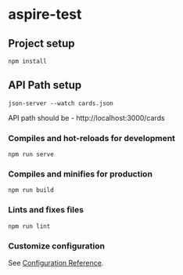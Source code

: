 # aspire-test

## Project setup
```
npm install
```


## API Path setup
```
json-server --watch cards.json

```
API path should be - http://localhost:3000/cards

### Compiles and hot-reloads for development
```
npm run serve
```

### Compiles and minifies for production
```
npm run build
```

### Lints and fixes files
```
npm run lint
```

### Customize configuration
See [Configuration Reference](https://cli.vuejs.org/config/).
